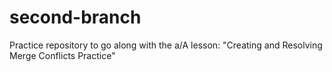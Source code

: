 # second-branch
Practice repository to go along with the a/A lesson: "Creating and Resolving Merge Conflicts Practice"
